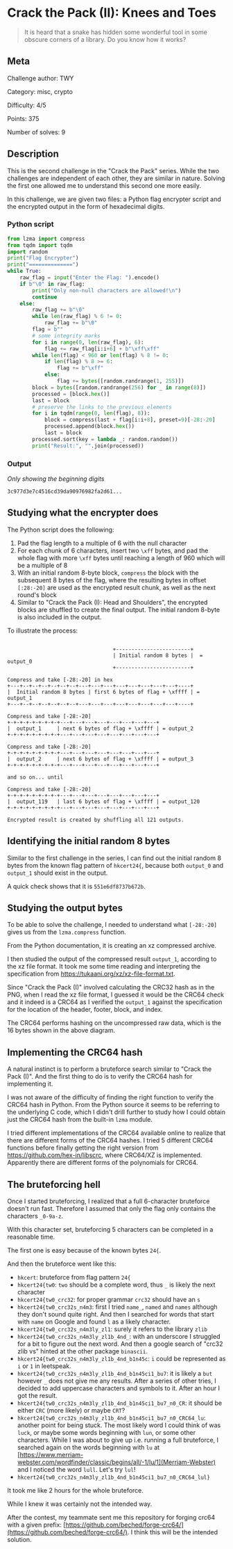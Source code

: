 # Crack the Pack (II): Knees and Toes

> It is heard that a snake has hidden some wonderful tool in some obscure corners of a library. Do you know how it works?

## Meta

Challenge author: TWY

Category: misc, crypto

Difficulty: 4/5

Points: 375

Number of solves: 9

## Description

This is the second challenge in the "Crack the Pack" series. While the two challenges are independent of each other, they are similar in nature. Solving the first one allowed me to understand this second one more easily.

In this challenge, we are given two files: a Python flag encrypter script and the encrypted output in the form of hexadecimal digits.

### Python script

```python
from lzma import compress
from tqdm import tqdm
import random
print("Flag Encrypter")
print("==============")
while True:
    raw_flag = input("Enter the Flag: ").encode()
    if b"\0" in raw_flag:
        print("Only non-null characters are allowed!\n")
        continue
    else:
        raw_flag += b"\0"
        while len(raw_flag) % 6 != 0:
            raw_flag += b"\0"
        flag = b""
        # some integrity marks
        for i in range(0, len(raw_flag), 6):
            flag += raw_flag[i:i+6] + b"\xff\xff"
        while len(flag) < 960 or len(flag) % 8 != 0:
            if len(flag) % 8 >= 6:
                flag += b"\xff"
            else:
                flag += bytes([random.randrange(1, 255)])
        block = bytes([random.randrange(256) for _ in range(8)])
        processed = [block.hex()]
        last = block
        # preserve the links to the previous elements
        for i in tqdm(range(0, len(flag), 8)):
            block = compress(last + flag[i:i+8], preset=9)[-28:-20]
            processed.append(block.hex())
            last = block
        processed.sort(key = lambda _: random.random())
        print("Result:", "".join(processed))
```

### Output

_Only showing the beginning digits_

```
3c977d3e7c4516cd39da90976982fa2d61...
```

## Studying what the encrypter does

The Python script does the following:

1. Pad the flag length to a multiple of 6 with the null character
2. For each chunk of 6 characters, insert two `\xff` bytes, and pad the whole flag with more `\xff` bytes until reaching a length of 960 which will be a multiple of 8
3. With an initial random 8-byte block, `compress` the block with the subsequent 8 bytes of the flag, where the resulting bytes in offset `[:28:-20]` are used as the encrypted result chunk, as well as the next round's block
4. Similar to "Crack the Pack (I): Head and Shoulders", the encrypted blocks are shuffled to create the final output. The initial random 8-byte is also included in the output.

To illustrate the process:

```

                                  +------------------------+
                                  | Initial random 8 bytes |  = output_0
                                  +------------------------+

Compress and take [-28:-20] in hex
+---+--+--+--+--+--+--+---+---+---+---+---+---+---+---+----+
|  Initial random 8 bytes | first 6 bytes of flag + \xffff | = output_1
+---+--+--+--+--+--+--+---+---+---+---+---+---+---+---+----+

Compress and take [-28:-20]
+-+-+-+-+-+-+-+-+---+---+---+---+---+---+---+---+
|  output_1     | next 6 bytes of flag + \xffff | = output_2
+-+-+-+-+-+-+-+-+---+---+---+---+---+---+---+---+

Compress and take [-28:-20]
+-+-+-+-+-+-+-+-+---+---+---+---+---+---+---+---+
|  output_2     | next 6 bytes of flag + \xffff | = output_3
+-+-+-+-+-+-+-+-+---+---+---+---+---+---+---+---+

and so on... until

Compress and take [-28:-20]
+-+-+-+-+-+-+-+-+---+---+---+---+---+---+---+---+
|  output_119   | last 6 bytes of flag + \xffff | = output_120
+-+-+-+-+-+-+-+-+---+---+---+---+---+---+---+---+

Encrypted result is created by shuffling all 121 outputs.
```

## Identifying the initial random 8 bytes

Similar to the first challenge in the series, I can find out the initial random 8 bytes from the known flag pattern of `hkcert24{`, because both `output_0` and `output_1` should exist in the output.

A quick check shows that it is `551e6df8737b672b`.

## Studying the output bytes

To be able to solve the challenge, I needed to understand what `[-28:-20]` gives us from the `lzma.compress` function.

From the Python documentation, it is creating an xz compressed archive.

I then studied the output of the compressed result `output_1`, according to the xz file format. It took me some time reading and interpreting the specification from https://tukaani.org/xz/xz-file-format.txt.

Since "Crack the Pack (I)" involved calculating the CRC32 hash as in the PNG, when I read the xz file format, I guessed it would be the CRC64 check and it indeed is a CRC64 as I verified the `output_1` against the specification for the location of the header, footer, block, and index.

The CRC64 performs hashing on the uncompressed raw data, which is the 16 bytes shown in the above diagram.

## Implementing the CRC64 hash

A natural instinct is to perform a bruteforce search similar to "Crack the Pack (I)". And the first thing to do is to verify the CRC64 hash for implementing it.

I was not aware of the difficulty of finding the right function to verify the CRC64 hash in Python. From the Python source it seems to be referring to the underlying C code, which I didn't drill further to study how I could obtain just the CRC64 hash from the built-in `lzma` module.

I tried different implementations of the CRC64 available online to realize that there are different forms of the CRC64 hashes. I tried 5 different CRC64 functions before finally getting the right version from https://github.com/hex-in/libscrc, where CRC64/XZ is implemented. Apparently there are different forms of the polynomials for CRC64.

## The bruteforcing hell

Once I started bruteforcing, I realized that a full 6-character bruteforce doesn't run fast. Therefore I assumed that only the flag only contains the characters `_0-9a-z`.

With this character set, bruteforcing 5 characters can be completed in a reasonable time. 

The first one is easy because of the known bytes `24{`.

And then the bruteforce went like this:

- `hkcert`: bruteforce from flag pattern `24{`
- `hkcert24{tw0`: `two` should be a complete word, thus `_` is likely the next character
- `hkcert24{tw0_crc32`: for proper grammar `crc32` should have an `s`
- `hkcert24{tw0_crc32s_n4m3`: first I tried `name_`, `named` and `names` although they don't sound quite right. And then I searched for words that start with `name` on Google and found `l` as a likely character.
- `hkcert24{tw0_crc32s_n4m3ly_zl1`: surely it refers to the library `zlib` 
- `hkcert24{tw0_crc32s_n4m3ly_zl1b_4nd_`: with an underscore I struggled for a bit to figure out the next word. And then a google search of "crc32 zlib vs" hinted at the other package `binascii`.
- `hkcert24{tw0_crc32s_n4m3ly_zl1b_4nd_b1n45c`: `i` could be represented as `i` or `1` in leetspeak.
- `hkcert24{tw0_crc32s_n4m3ly_zl1b_4nd_b1n45ci1_bu7`: it is likely a `but` however `_` does not give me any results. After a series of other tries, I decided to add uppercase characters and symbols to it. After an hour I got the result.
- `hkcert24{tw0_crc32s_n4m3ly_zl1b_4nd_b1n45ci1_bu7_n0_CR`: it should be either `CRC` (more likely) or maybe `CRT`?
- `hkcert24{tw0_crc32s_n4m3ly_zl1b_4nd_b1n45ci1_bu7_n0_CRC64_lu`: another point for being stuck. The most likely word I could think of was `luck`, or maybe some words beginning with `lun`, or some other characters. While I was about to give up i.e. running a full bruteforce, I searched again on the words beginning with `lu` at [https://www.merriam-webster.com/wordfinder/classic/begins/all/-1/lu/1](Merriam-Webster) and I noticed the word `lull`. Let's try `lul`!
- `hkcert24{tw0_crc32s_n4m3ly_zl1b_4nd_b1n45ci1_bu7_n0_CRC64_lul}`

It took me like 2 hours for the whole bruteforce.

While I knew it was certainly not the intended way.

After the contest, my teammate sent me this repository for forging crc64 with a given prefix: [https://github.com/beched/forge-crc64/](https://github.com/beched/forge-crc64/). I think this will be the intended solution.
